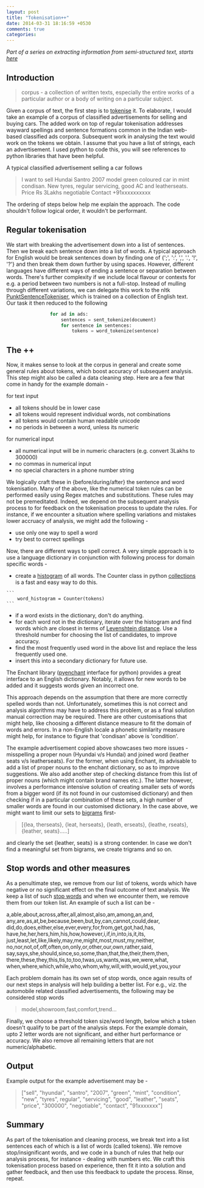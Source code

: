 ```yaml
---
layout: post
title: "Tokenisation++"
date: 2014-03-31 18:16:59 +0530
comments: true
categories: 
---
```


*Part of a series on extracting information from semi-structured text, starts [here](../03/analysing-semi-structured-text-and-extracting-features.html)*

## Introduction ##

> corpus - a collection of written texts, especially the entire works of a particular author or a body of writing on a particular subject.

Given a corpus of text, the first step is to [tokenise](https://en.wikipedia.org/wiki/Tokenize) it. To elaborate, I would take an example of a corpus of classified advertisements for selling and buying cars. The added work on top of regular tokenisation addresses wayward spellings and sentence formations common in the Indian web-based classified ads corpora. Subsequent work in analysing the text would work on the tokens we obtain. I assume that you have a list of strings, each an advertisement. I used python to code this, you will see references to python libraries that have been helpful. 

A typical classified advertisement selling a car follows

> I want to sell Hundai Santro 2007 model green coloured car in mint condisan. New tyres, regular servicing, good AC and leatherseats. Price Rs 3Lakhs negotiable Contact +91xxxxxxxxxx

The ordering of steps below help me explain the approach. The code shouldn't follow logical order, it wouldn't be performant. 

## Regular tokenisation ##

We start with breaking the advertisement down into a list of sentences. Then we break each sentence down into a list of words. A typical approach for English would be break sentences down by finding one of {';', ':', ',', '.', '!', '?'} and then break them down further by using spaces. However, different languages have different ways of ending a sentence or separation between words. There's further complexity if we include local flavour or contexts for e.g. a period between two numbers is not a full-stop. Instead of mulling through different variations, we can delegate this work to the nltk [PunktSentenceTokeniser](http://www.nltk.org/api/nltk.tokenize.html#nltk.tokenize.punkt.PunktSentenceTokenizer), which is trained on a collection of English text. Our task it then reduced to the following

``` python
	            for ad in ads:
                    sentences = sent_tokenize(document)
        			for sentence in sentences:
        				tokens = word_tokenize(sentence)
```

## The ++ ##

Now, it makes sense to look at the corpus in general and create some general rules about tokens, which boost accuracy of subsequent analysis. This step might also be called a data cleaning step. Here are a few that come in handy for the example domain -

for text input 
>
* all tokens should be in lower case
* all tokens would represent individual words, not combinations
* all tokens would contain human readable unicode
* no periods in between a word, unless its numeric

for numerical input 
>
* all numerical input will be in numeric characters (e.g. convert 3Lakhs to 300000)
* no commas in numerical input
* no special characters in a phone number string

We logically craft these in {before/during/after} the sentence and word tokenisation. Many of the above, like the numerical token rules can be performed easily using Regex matches and substitutions. These rules may not be premeditated. Indeed, we depend on the subsequent analysis process to for feedback on the tokenisation process to update the rules. For instance, if we encounter a situation where spelling variations and mistakes lower accruacy of analysis, we might add the following - 

>
* use only one way to spell a word
* try best to correct spellings

Now, there are different ways to spell correct. A very simple approach is to use a language dictionary in conjunction with following process for domain specific words -
>
* create a [histogram](https://en.wikipedia.org/wiki/Histogram) of all words. The Counter class in python [collections](https://docs.python.org/2/library/collections.html) is a fast and easy way to do this.
>
	``` 
		word_histogram = Counter(tokens)
	```
* if a word exists in the dictionary, don't do anything.
* for each word not in the dictionary, iterate over the histogram and find words which are closest in terms of [Levenshtein distance](https://en.wikipedia.org/wiki/Levenshtein_distance). Use a threshold number for choosing the list of candidates, to improve accuracy.
* find the most frequently used word in the above list and replace the less frequently used one.
* insert this into a secondary dictionary for future use.

The Enchant library ([pyenchant](http://pythonhosted.org/pyenchant/) interface for python) provides a great interface to an English dictionary. Notably, it allows for new words to be added and it suggests words given an incorrect one. 

This approach depends on the assumption that there are more correctly spelled words than not. Unfortunately, sometimes this is not correct and analysis algorithms may have to address this problem, or as a final solution manual correction may be required. There are other customisations that might help, like choosing a different distance measure to fit the domain of words and errors. In a non-English locale a phonetic similarity measure might help, for instance to figure that 'condisan' above is 'condition'.

The example advertisement copied above showcases two more issues - misspelling a proper noun (Hyundai v/s Hundai) and joined word (leather seats v/s leatherseats). For the former, when using Enchant, its advisable to add a list of proper nouns to the enchant dictionary, so as to improve suggestions. We also add another step of checking distance from this list of proper nouns (which might contain brand names etc.). The latter however, involves a performance intensive solution of creating smaller sets of words from a bigger word (if its not found in our customised dictionary) and then checking if in a particular combination of these sets, a high number of smaller words are found in our customised dictionary. In the case above, we might want to limit our sets to [bigrams](https://en.wikipedia.org/wiki/Ngram) first-
> [{lea, therseats}, {leat, herseats}, {leath, erseats}, {leathe, rseats}, {leather, seats}.....]

and clearly the set {leather, seats} is a strong contender. In case we don't find a meaningful set from bigrams, we create trigrams and so on.


## Stop words and other measures ##

As a penultimate step, we remove from our list of tokens, words which have negative or no significant effect on the final outcome of text analysis. We keep a list of such [stop words](https://en.wikipedia.org/wiki/Stop_words) and when we encounter them, we remove them from our token list. An example of such a list can be -

>
a,able,about,across,after,all,almost,also,am,among,an,and,
any,are,as,at,be,because,been,but,by,can,cannot,could,dear,
did,do,does,either,else,ever,every,for,from,get,got,had,has,
have,he,her,hers,him,his,how,however,i,if,in,into,is,it,its,
just,least,let,like,likely,may,me,might,most,must,my,neither,
no,nor,not,of,off,often,on,only,or,other,our,own,rather,said,
say,says,she,should,since,so,some,than,that,the,their,them,then,
there,these,they,this,tis,to,too,twas,us,wants,was,we,were,what,
when,where,which,while,who,whom,why,will,with,would,yet,you,your

Each problem domain has its own set of stop words, once again results of our next steps in analysis will help building a better list. For e.g., viz. the automobile related classified advertisements, the following may be considered stop words
> model,showroom,fast,comfort,trend...

Finally, we choose a threshold token size/word length, below which a token doesn't qualify to be part of the analysis steps. For the example domain, upto 2 letter words are not significant, and either hurt performance or accuracy. We also remove all remaining letters that are not numeric/alphabetic.

## Output ##

Example output for the example advertisement may be -

>["sell", "hyundai", "santro", "2007", "green", "mint", "condition", "new", "tyres", regular", "servicing", "good", "leather", "seats", "price", "300000", "negotiable", "contact", "91xxxxxxx"]

## Summary ##

As part of the tokenisation and cleaning process, we break text into a list sentences each of which is a list of words (called tokens). We remove stop/insignificant words, and we code in a bunch of rules that help our analysis process, for instance - dealing with numbers etc. We craft this tokenisation process based on experience, then fit it into a solution and gather feedback, and then use this feedback to update the process. Rinse, repeat.

